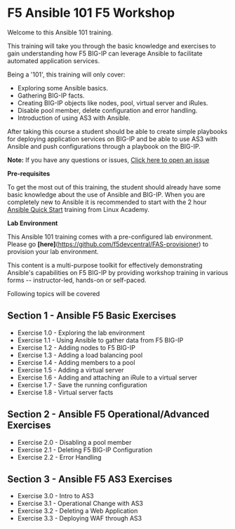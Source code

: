 # F5 Ansible 101 F5 Workshop

Welcome to this Ansible 101 training.

This training will take you through the basic knowledge and exercises to
gain understanding how F5 BIG-IP can leverage Ansible to facilitate
automated application services.

Being a '101', this training will only cover:

-  Exploring some Ansible basics.
-  Gathering BIG-IP facts.
-  Creating BIG-IP objects like nodes, pool, virtual server and iRules.
-  Disable pool member, delete configuration and error handling.
-  Introduction of using AS3 with Ansible.

After taking this course a student should be able to create simple
playbooks for deploying application services on BIG-IP and be able to
use AS3 with Ansible and push configurations through a playbook on the
BIG-IP.

**Note:** 
If you have any questions or issues, [Click here to open an issue](https://github.com/f5devcentral/FAS-ansible-workshop-101/issues)

**Pre-requisites**

To get the most out of this training, the student should already have some basic knowledge about the use of Ansible and BIG-IP. When you are
completely new to Ansible it is recommended to start with the 2 hour [Ansible Quick Start](https://linuxacademy.com/cp/modules/view/id/288) training from Linux Academy.

**Lab Environment**

This Ansible 101 training comes with a pre-configured lab environment. Please go **[here]**(https://github.com/f5devcentral/FAS-provisioner) to
provision your lab environment.

This content is a multi-purpose toolkit for effectively demonstrating Ansible's capabilities on F5 BIG-IP by providing workshop training in
various forms -- instructor-led, hands-on or self-paced.

Following topics will be covered

## Section 1 - Ansible F5 Basic Exercises

-  Exercise 1.0 - Exploring the lab environment
-  Exercise 1.1 - Using Ansible to gather data from F5 BIG-IP 
-  Exercise 1.2 - Adding nodes to F5 BIG-IP
-  Exercise 1.3 - Adding a load balancing pool
-  Exercise 1.4 - Adding members to a pool
-  Exercise 1.5 - Adding a virtual server
-  Exercise 1.6 - Adding and attaching an iRule to a virtual server
-  Exercise 1.7 - Save the running configuration 
-  Exercise 1.8 - Virtual server facts 

## Section 2 - Ansible F5 Operational/Advanced Exercises

-  Exercise 2.0 - Disabling a pool member 
-  Exercise 2.1 - Deleting F5 BIG-IP Configuration
-  Exercise 2.2 - Error Handling 

## Section 3 - Ansible F5 AS3 Exercises

-  Exercise 3.0 - Intro to AS3
-  Exercise 3.1 - Operational Change with AS3 
-  Exercise 3.2 - Deleting a Web Application 
-  Exercise 3.3 - Deploying WAF through AS3
